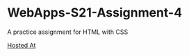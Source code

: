 # WebApps-S21-Assignment-4
A practice assignment for HTML with CSS

<a href="http:/C:/Users/S542297/Documents/GitHub/webapps-s21-assignment-4-yaswantS542297/play.html">Hosted At</a>